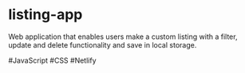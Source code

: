 # listing-app
Web application that enables users make a custom listing with a filter, update and delete functionality and save in local storage.

#JavaScript
#CSS
#Netlify
